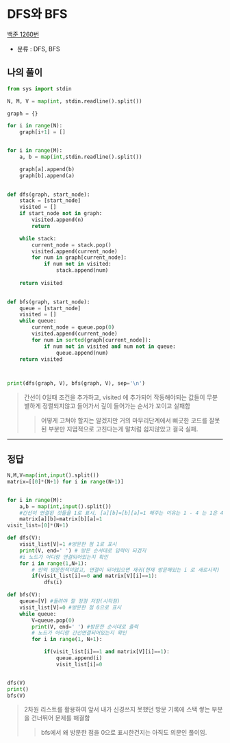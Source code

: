 # DFS와 BFS
[백준 1260번](https://www.acmicpc.net/problem/1260)
* 분류 : DFS, BFS
## 나의 풀이
```python
from sys import stdin

N, M, V = map(int, stdin.readline().split())

graph = {}

for i in range(N):
    graph[i+1] = []


for i in range(M):
    a, b = map(int,stdin.readline().split())

    graph[a].append(b)
    graph[b].append(a)
    

def dfs(graph, start_node):
    stack = [start_node]
    visited = []        
    if start_node not in graph:
        visited.append(n)
        return

    while stack:
        current_node = stack.pop()
        visited.append(current_node)
        for num in graph[current_node]:
            if num not in visited:
                stack.append(num)
                                         
    return visited                       
                                         

def bfs(graph, start_node):
    queue = [start_node]
    visited = []
    while queue:
        current_node = queue.pop(0)
        visited.append(current_node)
        for num in sorted(graph[current_node]):
            if num not in visited and num not in queue:
                queue.append(num)
    return visited



print(dfs(graph, V), bfs(graph, V), sep='\n')
```
> 간선이 0일때 조건을 추가하고, visited 에 추가되어 작동해야되는 값들이 무분별하게 정렬되지않고 들어가서 깊이 들어가는 순서가 꼬이고 실패함
>> 어떻게 고쳐야 할지는 알겠지만 거의 마무리단계에서 삐긋한 코드를 잘못된 부분만 지엽적으로 고친다는게 말처럼 쉽지않았고 결국 실패.

- - -
## 정답


```python
N,M,V=map(int,input().split())
matrix=[[0]*(N+1) for i in range(N+1)]


for i in range(M):
    a,b = map(int,input().split())
    #간선이 연결된 것들을 1로 표시, [a][b]=[b][a]=1 해주는 이유는 1 - 4 는 1은 4와 연결되어있고 4는 1과 연결되어있다. 로 볼수있기때문!
    matrix[a][b]=matrix[b][a]=1               
visit_list=[0]*(N+1)

def dfs(V):
    visit_list[V]=1 #방문한 점 1로 표시
    print(V, end=' ') # 방문 순서대로 입력이 되겠지
    #i 노드가 어디랑 연결되어있는지 확인
    for i in range(1,N+1):
        # 만약 방문한적이없고, 연결이 되어있으면 재귀(현재 방문해있는 i 로 새로시작)
        if(visit_list[i]==0 and matrix[V][i]==1):
            dfs(i)

def bfs(V):
    queue=[V] #들려야 할 정점 저장(시작점)
    visit_list[V]=0 #방문한 점 0으로 표시
    while queue:
        V=queue.pop(0)
        print(V, end=' ') #방문한 순서대로 출력
        # 노드가 어디랑 간선연결되어있는지 확인
        for i in range(1, N+1):

            if(visit_list[i]==1 and matrix[V][i]==1):
                queue.append(i)
                visit_list[i]=0


dfs(V)
print()
bfs(V)
```
> 2차원 리스트를 활용하여 앞서 내가 신경쓰지 못했던 방문 기록에 스택 쌓는 부분을 건너뛰어 문제를 해결함
>> bfs에서 왜 방문한 점을 0으로 표시한건지는 아직도 의문인 풀이임.
